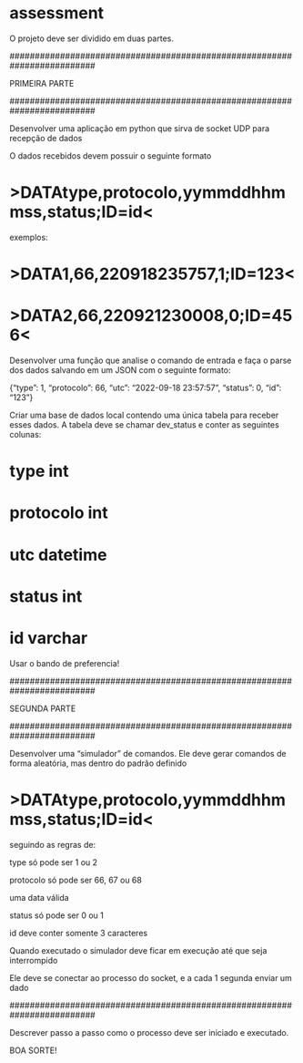 # assessment
O projeto deve ser dividido em duas partes.

#########################################################################

PRIMEIRA PARTE

#########################################################################

Desenvolver uma aplicação em python que sirva de socket UDP para recepção de dados


O dados recebidos devem possuir o seguinte formato


# >DATAtype,protocolo,yymmddhhmmss,status;ID=id<


exemplos: 

# >DATA1,66,220918235757,1;ID=123<
# >DATA2,66,220921230008,0;ID=456<

Desenvolver uma função que analise o comando de entrada e faça o parse dos dados salvando em um JSON com o seguinte formato:


{“type”: 1, “protocolo”: 66, “utc”: “2022-09-18 23:57:57”, “status”: 0, “id”: “123”}


Criar uma base de dados local contendo uma única tabela para receber esses dados. A tabela deve se chamar dev_status e conter as seguintes colunas:


# type int
# protocolo int
# utc datetime
# status int
# id varchar

Usar o bando de preferencia!


#########################################################################

SEGUNDA PARTE

#########################################################################

Desenvolver uma “simulador” de comandos. Ele deve gerar comandos de forma aleatória, mas dentro do padrão definido


# >DATAtype,protocolo,yymmddhhmmss,status;ID=id<

seguindo as regras de:


type só pode ser 1 ou 2

protocolo só pode ser 66, 67 ou 68

uma data válida

status só pode ser 0 ou 1

id deve conter somente 3 caracteres

Quando executado o simulador deve ficar em execução até que seja interrompido 

Ele deve se conectar ao processo do socket, e a cada 1 segunda enviar um dado 


#########################################################################


Descrever passo a passo como o processo deve ser iniciado e executado.


BOA SORTE!

